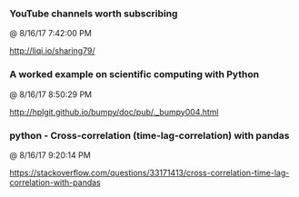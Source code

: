 ﻿

### YouTube channels worth subscribing
@ 8/16/17 7:42:00 PM

http://liqi.io/sharing79/



### A worked example on scientific computing with Python
@ 8/16/17 8:50:29 PM

http://hplgit.github.io/bumpy/doc/pub/._bumpy004.html



### python - Cross-correlation (time-lag-correlation) with pandas
@ 8/16/17 9:20:14 PM

https://stackoverflow.com/questions/33171413/cross-correlation-time-lag-correlation-with-pandas
